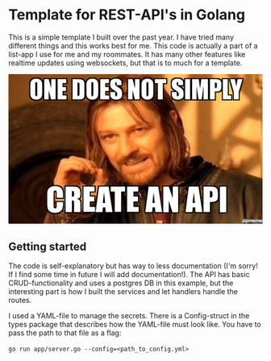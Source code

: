 # Template for REST-API's in Golang

This is a simple template I built over the past year. I have tried many different things and this works best for me.
This code is actually a part of a list-app I use for me and my roommates. It has many other features like realtime updates using websockets,
but that is to much for a template.

![alt text](https://github.com/kochcoding/memes/blob/master/api.png)

## Getting started

The code is self-explanatory but has way to less documentation (I'm sorry! If I find some time in future I will add documentation!). The API has basic 
CRUD-functionality and uses a postgres DB in this example, but the interesting part is how I built the services and let handlers handle the routes.

I used a YAML-file to manage the secrets. There is a Config-struct in the types package that describes how the YAML-file must look like.
You have to pass the path to that file as a flag:

```go run app/server.go --config=<path_to_config.yml>```

